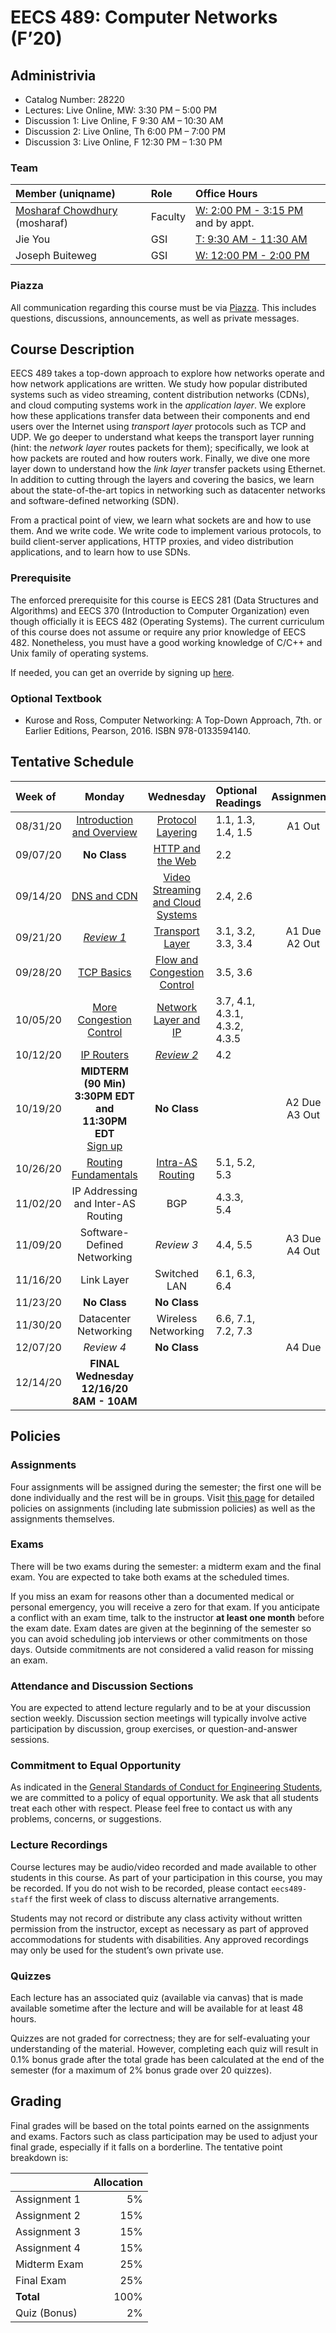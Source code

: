 # EECS 489: Computer Networks (F’20)

## Administrivia
 - Catalog Number: 28220
 - Lectures: Live Online, MW: 3:30 PM – 5:00 PM
 - Discussion 1: Live Online, F 9:30 AM – 10:30 AM
 - Discussion 2: Live Online, Th 6:00 PM – 7:00 PM
 - Discussion 3: Live Online, F 12:30 PM – 1:30 PM

### Team

| Member (uniqname) | Role | Office Hours |
| :---------------- | :--- | :----------- |
| [Mosharaf Chowdhury](http://www.mosharaf.com/) (mosharaf) | Faculty | [W: 2:00 PM - 3:15 PM](https://officehours.it.umich.edu/queue/421) and by appt.
| Jie You | GSI | [T: 9:30 AM - 11:30 AM](https://officehours.it.umich.edu/queue/518)
| Joseph Buiteweg | GSI | [W: 12:00 PM - 2:00 PM](https://officehours.it.umich.edu/queue/510)

### Piazza
All communication regarding this course must be via [Piazza](https://piazza.com/umich/fall2020/eecs489). 
This includes questions, discussions, announcements, as well as private messages.

## Course Description
EECS 489 takes a top-down approach to explore how networks operate and how network applications are written. 
We study how popular distributed systems such as video streaming, content distribution networks (CDNs), and cloud computing systems work in the *application layer*.
We explore how these applications transfer data between their components and end users over the Internet using *transport layer* protocols such as TCP and UDP.
We go deeper to understand what keeps the transport layer running (hint: the *network layer* routes packets for them); specifically, we look at how packets are routed and how routers work.
Finally, we dive one more layer down to understand how the *link layer* transfer packets using Ethernet.
In addition to cutting through the layers and covering the basics, we learn about the state-of-the-art topics in networking such as datacenter networks and software-defined networking (SDN). 

From a practical point of view, we learn what sockets are and how to use them. 
And we write code. 
We write code to implement various protocols, to build client-server applications, HTTP proxies, and video distribution applications, and to learn how to use SDNs.

### Prerequisite

The enforced prerequisite for this course is EECS 281 (Data Structures and Algorithms) and EECS 370 (Introduction to Computer Organization) even though officially it is EECS 482 (Operating Systems). 
The current curriculum of this course does not assume or require any prior knowledge of EECS 482.
Nonetheless, you must have a good working knowledge of C/C++ and Unix family of operating systems.

If needed, you can get an override by signing up [here](https://forms.gle/vaW6x4UsbjFvT6WP7).

### Optional Textbook

- Kurose and Ross, Computer Networking: A Top-Down Approach, 7th. or Earlier Editions, Pearson, 2016. ISBN 978-0133594140.

## Tentative Schedule

| Week of  | Monday | Wednesday | Optional Readings | Assignments
|:---------|:------:|:---------:|:------------------|:----------:
| 08/31/20 | [Introduction and Overview](Slides/083120.pptx) | [Protocol Layering](Slides/090220.pptx) | 1.1, 1.3, 1.4, 1.5 | A1 Out
| 09/07/20 | **No Class** | [HTTP and the Web](Slides/090920.pptx) | 2.2 |
| 09/14/20 | [DNS and CDN](Slides/091420.pptx) | [Video Streaming and Cloud Systems](Slides/091620.pptx) | 2.4, 2.6
| 09/21/20 | [*Review 1*](Slides/092120.pptx) | [Transport Layer](Slides/092320.pptx) | 3.1, 3.2, 3.3, 3.4 | A1 Due<br>A2 Out
| 09/28/20 | [TCP Basics](Slides/092820.pptx) | [Flow and Congestion Control](Slides/093020.pptx) | 3.5, 3.6 | 
| 10/05/20 | [More Congestion Control](Slides/100520.pptx) | [Network Layer and IP](Slides/100720.pptx) | 3.7, 4.1, 4.3.1, 4.3.2, 4.3.5
| 10/12/20 | [IP Routers](Slides/101220.pptx) | [*Review 2*](Slides/101420.pptx) | 4.2
| 10/19/20 | **MIDTERM (90 Min) <br> 3:30PM EDT <br> and <br> 11:30PM EDT** <br> [Sign up](https://forms.gle/deP3Z6fENaLHJLrH9) | **No Class** |  | A2 Due<br>A3 Out
| 10/26/20 | [Routing Fundamentals](Slides/102620.pptx) | [Intra-AS Routing](Slides/102820.pptx) | 5.1, 5.2, 5.3 | 
| 11/02/20 | IP Addressing and Inter-AS Routing | BGP | 4.3.3, 5.4
| 11/09/20 | Software-Defined Networking | *Review 3* | 4.4, 5.5 | A3 Due<br>A4 Out
| 11/16/20 | Link Layer | Switched LAN | 6.1, 6.3, 6.4 | 
| 11/23/20 | **No Class** | **No Class** | 
| 11/30/20 | Datacenter Networking | Wireless Networking | 6.6, 7.1, 7.2, 7.3
| 12/07/20 | *Review 4* | **No Class** | | A4 Due
| 12/14/20 | **FINAL <br> Wednesday 12/16/20 <br> 8AM - 10AM** | | | 

## Policies

### Assignments
Four assignments will be assigned during the semester; the first one will be done individually and the rest will be in groups.
Visit [this page](Assignments) for detailed policies on assignments (including late submission policies) as well as the assignments themselves. 

### Exams
There will be two exams during the semester: a midterm exam and the final exam. 
You are expected to take both exams at the scheduled times. 

If you miss an exam for reasons other than a documented medical or personal emergency, you will receive a zero for that exam. 
If you anticipate a conflict with an exam time, talk to the instructor **at least one month** before the exam date. 
Exam dates are given at the beginning of the semester so you can avoid scheduling job interviews or other commitments on those days. 
Outside commitments are not considered a valid reason for missing an exam.

### Attendance and Discussion Sections
You are expected to attend lecture regularly and to be at your discussion section weekly. 
Discussion section meetings will typically involve active participation by discussion, group exercises, or question-and-answer sessions.

### Commitment to Equal Opportunity 
As indicated in the [General Standards of Conduct for Engineering Students](https://bulletin.engin.umich.edu/rules/#generalstandardsofconductforengineeringstudents), we are committed to a policy of equal opportunity. 
We ask that all students treat each other with respect. 
Please feel free to contact us with any problems, concerns, or suggestions.

### Lecture Recordings

Course lectures may be audio/video recorded and made available to other students in this course. As part of your participation in this course, you may be recorded. If you do not wish to be recorded, please contact `eecs489-staff` the first week of class to discuss alternative arrangements.

Students may not record or distribute any class activity without written permission from the instructor, except as necessary as part of approved accommodations for students with disabilities. Any approved recordings may only be used for the student’s own private use.

### Quizzes
Each lecture has an associated quiz (available via canvas) that is made available sometime after the lecture and will be available for at least 48 hours. 

Quizzes are not graded for correctness; they are for self-evaluating your understanding of the material. 
However, completing each quiz will result in 0.1% bonus grade after the total grade has been calculated at the end of the semester (for a maximum of 2% bonus grade over 20 quizzes).

## Grading
Final grades will be based on the total points earned on the assignments and exams. 
Factors such as class participation may be used to adjust your final grade, especially if it falls on a borderline. 
The tentative point breakdown is:

|              | Allocation 
| -------------| ----------:
| Assignment 1 |  5%        
| Assignment 2 | 15%        
| Assignment 3 | 15%        
| Assignment 4 | 15%        
| Midterm Exam | 25%        
| Final Exam   | 25%
| **Total**    |100%
| Quiz (Bonus) |  2%  
